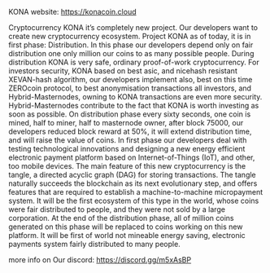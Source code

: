 KONA
website: https://konacoin.cloud

   Cryptocurrency KONA it’s completely new project. Our developers want to create new cryptocurrency ecosystem.
Project KONA as of today, it is in first phase: Distribution. In this phase our developers depend only on fair
distribution one only million our coins to as many possible people. During distribution KONA is very safe, ordinary
proof-of-work cryptocurrency. For investors security, KONA based on best asic, and nicehash resistant XEVAN-hash
algorithm, our developers implement also, best on this time ZEROcoin protocol, to best anonymisation transactions all
investors, and Hybrid-Masternodes, owning to KONA transactions are even more security. Hybrid-Masternodes contribute
to the fact that KONA is worth investing as soon as possible. On distribution phase every sixty seconds, one coin is
mined, half to miner, half to masternode owner, after block 75000, our developers reduced block reward at 50%, it
will extend distribution time, and will raise the value of coins. 
      In first phase our developers deal with testing technological innovations and designing a new energy
efficient electronic payment platform based on Internet-of-Things (IoT), and other, too mobile devices. The main
feature of this new cryptocurrency is the tangle, a directed acyclic graph (DAG) for storing transactions. The tangle
naturally succeeds the blockchain as its next evolutionary step, and offers features that are required to establish a
machine-to-machine micropayment system. It will be the first ecosystem of this type in the world, whose coins were
fair distributed to people, and they were not sold by a large corporation. 
       At the end of the distribution phase, all of million coins generated on this phase will be replaced to coins
working on this new platform. It will be first of world not mineable energy saving, electronic payments system fairly
distributed to many people.
  
  more info on Our discord: https://discord.gg/m5xAsBP
  
  


